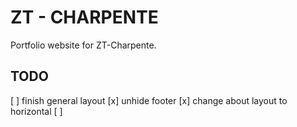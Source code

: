ZT - CHARPENTE
==============

Portfolio website for ZT-Charpente.

TODO
----

[ ] finish general layout
    [x] unhide footer
    [x] change about layout to horizontal
[ ] 
